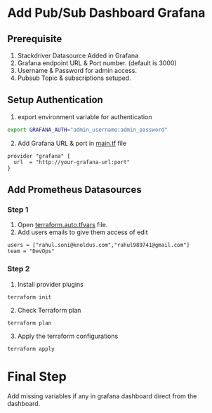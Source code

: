 # Add Pub/Sub Dashboard Grafana

## Prerequisite

1. Stackdriver Datasource Added in Grafana
2. Grafana endpoint URL & Port number. (default is 3000)
3. Username & Password for admin access.
4. Pubsub Topic & subscriptions setuped.

## Setup Authentication

1. export environment variable for authentication

```bash
export GRAFANA_AUTH="admin_username:admin_password"
```
2. Add Grafana URL & port in [main.tf](./main.tf) file 

```
provider "grafana" {
  url  = "http://your-grafana-url:port"
}
```

## Add Prometheus Datasources

### Step 1

1. Open [terraform.auto.tfvars](./terraform.auto.tfvars) file.
2. Add users emails to give them access of edit

```hcl
users = ["rahul.soni@knoldus.com","rahul989741@gmail.com"]
team = "DevOps"
```

### Step 2

1. Install provider plugins

```
terraform init
```

2. Check Terraform plan

```
terraform plan
```

3. Apply the terraform configurations

```
terraform apply
```

# Final Step

Add missing variables if any in grafana dashboard direct from the dashboard.